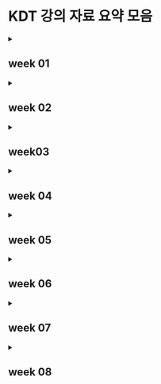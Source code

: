 # KDT 강의 자료 요약 모음

<details>
<summary><h2>week 01</h2></summary>
<div markdown='1'>

### [day 1](week01/markdown.md) 

- What is markdown
- Markdown 문법

### [day 2](week01/git.md)

- Git의 버전 관리
- 기초 흐름
- 기본 명령어

### [day 3](week01/github.md)

- 원격 저장소 Github
- 원격 저장소 명령
- 초기 원격 저장소 설정
- gitignore

### [day 4](week01/git_flow.md)

- What is Branch?
- Branch 관련 명령
- Branch 상황(fast-forward, merge commit, merge commit 충돌)
- Git Flow
- branch 전략
- GitHub Flow model(Shared Repository Model, Fork&Pull Model)

### [day 5](week01/취업특강.md)

- FrontEnd, BackEnd, DevOps, Data Scientist
- SW 직군 채용 공고 사이트
- 취업 과정
  
</div>
</details>

<details>
<summary><h2>week 02</h2></summary>
<div markdown='1'>

### [day 1](week02/python_day1.md)

- 컴퓨터 프로그래밍 언어
- Python의 특징
- 객체, 변수
- 자료형
  - 수치형
  - 분리형
- 연산자
  - 복합 연산자
  - 비교 연산자
  - 논리 연산자
- 컨테이너
  - 문자열
  - 리스트
  - None
- 코드 스타일 가이드
  - 주의사항
  - 주석

### [day2](week02/python_day2.md)

- 형 변환(암시적/명시적)
- String Formatting
- range
- 제어문
  - 조건문
  - 반복문

### [day3](week02/python_day3.md)

- 함수
- 사용자 함수
- 내장 함수
  - 자주 사용하는 내장 함수들

### [day4](week02/python_day4.md)

- Dictionary
- 모듈, 패키지, 라이브러리
- 파이썬 표준 라이브러리
  - random
  - datetime
  - os
- 디버깅
- 에러
- 예외처리

### [day5](week02/python_day5.md)

- 파일 입/출력
- JSON

</div>
</details>

<details>
<summary><h2>week03</h2></summary>
<div markdown='1'>

### [day1](week03/python_day6.md)

- tuple
- set
- type에 따른 method
  - string
  - list
  - set
  - dictionary

### [day2](week03/python_day7.md)

- 사용자 정의 함수
- 함수의 입력
- 함수의 결과값
- 함수의 범위

### [day3](week03/python_day8.md)

- 객체, 객체 지향 프로그래밍
- 객체의 요소
- 인스턴스
  - 인스턴스 변수
  - 인스턴스 메서드

### [day4](week03/python_day9.md)

- 클래스
- 상속
- Python 추가 문법
  - 조건 표현식
  - List Comprehension
  - Dictionary Comprehension
  - lambda 표현식
- Type annotation
- Positional-only parameters

### [day5](week03/python_day10.md)

- API
- API 활용 시 확인 사항
- 3주차 프로젝트
- 프로젝트 후기

</div>
</details>

<details>
<summary><h2>week 04</h2></summary>
<div markdown='1'>

### [day1](week04/algorithm_day1.md)

- 알고리즘
- 코딩테스트에서 평가하는 두 가지 사항
- 1일차 알고리즘 실습

### [day2](week04/algorithm_day2.md)

- 시간 복잡도
- 리스트
  - 배열
  - 연결 리스트
- 2일차 알고리즘 실습

### [day3](week04/algorithm_day3.md)

- 문자열 조작
- 아스키 코드
- 3일차 알고리즘 실습

### [day4](week04/algorithm_day4.md)

- 해시 테이블
- Dictionary
- 4일차 알고리즘 실습

### [day5](week04/algorithm_day5.md)

- 특강
- 코딩테스트 모의고사

</div>
</details>

<details>
<summary><h2>week 05</h2></summary>
<div markdown='1'>

### [day1](week05/algorithm_day6.md)

- 스택
- 큐
- 6일차 알고리즘 실습

### [day2](week05/algorithm_day7.md)

- 우선순위 큐
- 힙
- 셋
- 7일차 알고리즘 실습

</div>
</details>

<details>
<summary><h2>week 06</h2></summary>
<div markdown='1'>

### [day1](week06/algorithm_day8.md)

- 이차원 리스트
- 8일차 알고리즘 실습

### [day2](week06/algorithm_day9.md)

- 이차원 리스트 순회
- 이차원 리스트 전치
- 이차원 리스트 회전

### [day3](week06/algorithm_day10.md)

- Brute-force
- Delta search

### [day4](week06/algorithm_day11.md)

- 그래프
- 그래프의 표현 방법

### [day5](week06/algorithm_day12.md)

- 코딩테스트 모의고사 풀이
- 코딩테스트 모의고사 후기

</div>
</details>

<details>
<summary><h2>week 07</h2></summary>
<div markdown='1'>

### [day1](week07/algorithm_day13.md)

- 그래프 탐색 알고리즘
- DFS

### [day2](week07/algorithm_day14.md)

- 기본 코딩테스트 유형
- 단순 구현 방법

### [day3](week07/DB_day1.md)

- 데이터베이스의 필요성
- 데이터베이스란 무엇인가
- 관계형 데이터베이스
- RDBMS

### [day4](week07/DB_day2.md)

- SQL
- SQL statement
- SQL 용어 정리
- Querying data
- Sorting data

### [day5](week07/algorithm_test.md)

- 모의고사 문제 풀이
- 모의고사 후기

</div>
</details>

<details>
<summary><h2>week 08</h2></summary>
<div markdown='1'>

### [day1](week08/DB_day3.md)

- Filtering data
- Grouping data

### [day2](week08/DB_day4.md)

- 테이블 생성
- 테이블 삭제
- 테이블 조작
- 데이터 조작

### [day3](week08/DB_day5.md)

- Joining table
  - INNER JOIN
  - OUTER JOIN

### [day4](week08/DB_day6.md)

- Subquery
- EXISTS
- CASE

### [day5](week08/DB_day7.md)

- Programmers MySQL level 1, 2 문제 풀이
- IFNULL
- 소수점 처리 관련 함수
- 문자열 자르기 / 나누기

</div>
</details>
